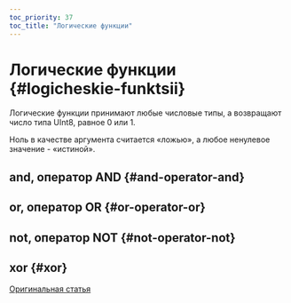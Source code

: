 ```yaml
---
toc_priority: 37
toc_title: "Логические функции"
---
```


# Логические функции {#logicheskie-funktsii}

Логические функции принимают любые числовые типы, а возвращают число типа UInt8, равное 0 или 1.

Ноль в качестве аргумента считается «ложью», а любое ненулевое значение - «истиной».

## and, оператор AND {#and-operator-and}

## or, оператор OR {#or-operator-or}

## not, оператор NOT {#not-operator-not}

## xor {#xor}

[Оригинальная статья](https://clickhouse.tech/docs/ru/query_language/functions/logical_functions/) <!--hide-->
